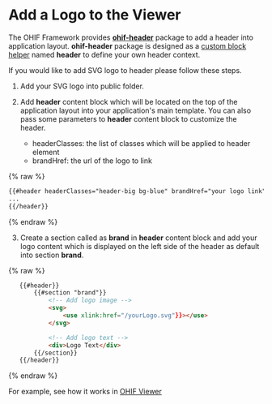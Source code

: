 # Add a Logo to the Viewer

The OHIF Framework provides [**ohif-header**](https://github.com/OHIF/Viewers/tree/master/Packages/ohif-header) package to add a header into application layout. **ohif-header** package is designed as a [custom block helper](http://blazejs.org/api/spacebars.html#Custom-Block-Helpers) named **header** to define your own header context.

If you would like to add SVG logo to header please follow these steps.

1. Add your SVG logo into public folder.

2. Add **header** content block which will be located on the top of the application layout into your application's main template. You can also pass some parameters to **header** content block to customize the header.

    * headerClasses: the list of classes which will be applied to header element
    * brandHref: the url of the logo to link

{% raw %}
``` html
{{#header headerClasses="header-big bg-blue" brandHref="your logo link"}}
...
{{/header}}
```
{% endraw %}

3. Create a section called as **brand** in **header** content block and add your logo content which is displayed on the left side of the header as default into section **brand**.

 {% raw %}
 ``` html
    {{#header}}
        {{#section "brand"}}
            <!-- Add logo image -->
            <svg>
                <use xlink:href="/yourLogo.svg"}}></use>
            </svg>

            <!-- Add logo text -->
            <div>Logo Text</div>
        {{/section}}
    {{/header}}
 ```
 {% endraw %}

 For example, see how it works in [OHIF Viewer](https://github.com/OHIF/Viewers/blob/master/OHIFViewer/client/components/ohifViewer/ohifViewer.html#L2)
